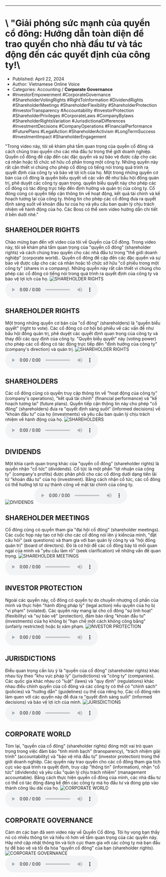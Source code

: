 
---

# \ "Giải phóng sức mạnh của quyền cổ đông: Hướng dẫn toàn diện để trao quyền cho nhà đầu tư và tác động đến các quyết định của công ty!\

- Published: April 22, 2024
- Author: Vietnamese Online Voice
- Categories: Accounting / **Corporate Governance**
- #InvestorEmpowerment #CorporateGovernance #ShareholderVotingRights #RightToInformation #DividendRights #ShareholderMeetings #ShareholderFlexibility #ShareholderProtection #InvestorTransparency #Accountability #InvestorProtection #ShareholderPrivileges #CorporateLaws #CompanyBylaws #ShareholderRightsVariation #JurisdictionalDifferences #InvestmentDecisions #CompanyOperations #FinancialPerformance #FuturePlans #LegalAction #ShareholderActivism #LongTermSuccess #InvestmentImpact #ShareholderEngagement

"Trong video này, tôi sẽ khám phá tầm quan trọng của quyền cổ đông và cách chúng trao quyền cho các nhà đầu tư trong thế giới doanh nghiệp. Quyền cổ đông đề cập đến các đặc quyền và sự bảo vệ được cấp cho các cá nhân hoặc tổ chức sở hữu cổ phần trong một công ty. Những quyền này rất cần thiết vì chúng cho phép cổ đông có tiếng nói trong quá trình ra quyết định của công ty và bảo vệ lợi ích của họ. Một trong những quyền cơ bản của cổ đông là quyền biểu quyết về các vấn đề như bầu hội đồng quản trị, phê duyệt các công ty quan trọng. quyền biểu quyết này cho phép các cổ đông có tác động trực tiếp đến định hướng và quản trị của công ty. Cổ đông cũng có quyền tiếp cận thông tin về hoạt động, kết quả tài chính và kế hoạch tương lai của công ty. thông tin cho phép các cổ đông đưa ra quyết định sáng suốt về khoản đầu tư của họ và yêu cầu ban quản lý chịu trách nhiệm về hành động của họ. Các Boss có thể xem video hướng dẫn chi tiết ở bên dưới nhé."


## SHAREHOLDER RIGHTS

Chào mừng bạn đến với video của tôi về Quyền của Cổ đông. Trong video này, tôi sẽ khám phá tầm quan trọng của "quyền cổ đông" (shareholder rights) và cách chúng trao quyền cho các nhà đầu tư trong "thế giới doanh nghiệp" (corporate world).. Quyền cổ đông đề cập đến các đặc quyền và sự bảo vệ được cấp cho các cá nhân hoặc tổ chức sở hữu "cổ phiếu trong một công ty" (shares in a company). Những quyền này rất cần thiết vì chúng cho phép các cổ đông có tiếng nói trong quá trình ra quyết định của công ty và bảo vệ lợi ích của họ.
![SHAREHOLDER RIGHTS](https://http-archiver-apis-production-80.schnworks.com/storage/images/transitions/2024-04-22/transition-24776469542-Montserrat-Bold-673AB7.jpg)
<audio controls>
    <source src="https://http-archiver-apis-production-80.schnworks.com/storage/audio/file-58785715163.mp3" type="audio/mpeg">
</audio>



## SHAREHOLDER RIGHTS

Một trong những quyền cơ bản của "cổ đông" (shareholders) là "quyền biểu quyết" (right to vote). Các cổ đông có cơ hội bỏ phiếu về các vấn đề như bầu hội đồng quản trị, phê duyệt các quyết định quan trọng của công ty và thay đổi các quy định của công ty. "Quyền biểu quyết" này (voting power) cho phép các cổ đông có tác động trực tiếp đến "định hướng của công ty" (company's direction) và quản trị.
![SHAREHOLDER RIGHTS](https://http-archiver-apis-production-80.schnworks.com/storage/images/transitions/2024-04-22/transition--12905061228-Montserrat-Bold-4A148C.jpg)
<audio controls>
    <source src="https://http-archiver-apis-production-80.schnworks.com/storage/audio/file-4629292579.mp3" type="audio/mpeg">
</audio>



## SHAREHOLDERS

Các cổ đông cũng có quyền truy cập thông tin về "hoạt động của công ty" (company's operations), "kết quả tài chính" (financial performance) và "kế hoạch tương lai" (future plans). Quyền tiếp cận thông tin này cho phép "cổ đông" (shareholders) đưa ra "quyết định sáng suốt" (informed decisions) về "khoản đầu tư" của họ (investments) và yêu cầu ban quản lý chịu trách nhiệm về hành động của họ.
![SHAREHOLDERS](https://http-archiver-apis-production-80.schnworks.com/storage/images/transitions/2024-04-22/transition--24137141899-Montserrat-Bold-1A237E.jpg)
<audio controls>
    <source src="https://http-archiver-apis-production-80.schnworks.com/storage/audio/file-25613575205.mp3" type="audio/mpeg">
</audio>



## DIVIDENDS

Một khía cạnh quan trọng khác của "quyền cổ đông" (shareholder rights) là quyền nhận "cổ tức" (dividends). Cổ tức là một phần "lợi nhuận của công ty" (company's profits) được phân phối cho các cổ đông dưới dạng tiền lãi từ "khoản đầu tư" của họ (investment). Bằng cách nhận cổ tức, các cổ đông có thể hưởng lợi từ sự thành công về mặt tài chính của công ty.
![DIVIDENDS](https://http-archiver-apis-production-80.schnworks.com/storage/images/transitions/2024-04-22/transition--10298800911-Montserrat-ExtraBold-9C27B0.jpg)
<audio controls>
    <source src="https://http-archiver-apis-production-80.schnworks.com/storage/audio/file-22636837246.mp3" type="audio/mpeg">
</audio>



## SHAREHOLDER MEETINGS

Cổ đông cũng có quyền tham gia "đại hội cổ đông" (shareholder meetings). Các cuộc họp này tạo cơ hội cho các cổ đông nói lên ý kiến ​​của mình, "đặt câu hỏi" (ask questions) và tham gia với ban quản lý công ty và "hội đồng quản trị" (board of directors). Đó là cơ hội để các cổ đông bày tỏ mối quan ngại của mình và "yêu cầu làm rõ" (seek clarification) về những vấn đề quan trọng.
![SHAREHOLDER MEETINGS](https://http-archiver-apis-production-80.schnworks.com/storage/images/transitions/2024-04-22/transition--8251082438-Montserrat-ExtraBold-283593.jpg)
<audio controls>
    <source src="https://http-archiver-apis-production-80.schnworks.com/storage/audio/file-39295101588.mp3" type="audio/mpeg">
</audio>



## INVESTOR PROTECTION

Ngoài các quyền này, cổ đông có quyền tự do chuyển nhượng cổ phần của mình và thực hiện "hành động pháp lý" (legal action) nếu quyền của họ bị "vi phạm" (violated). Các quyền này mang lại cho cổ đông "sự linh hoạt" (flexibility) và "sự bảo vệ" (protection), đảm bảo rằng "khoản đầu tư" (investments) của họ không bị "hạn chế một cách không công bằng" (unfairly restricted) hoặc bị xâm phạm.
![INVESTOR PROTECTION](https://http-archiver-apis-production-80.schnworks.com/storage/images/transitions/2024-04-22/transition--36143038156-Montserrat-Bold-303F9F.jpg)
<audio controls>
    <source src="https://http-archiver-apis-production-80.schnworks.com/storage/audio/file-4443454947.mp3" type="audio/mpeg">
</audio>



## JURISDICTIONS

Điều quan trọng cần lưu ý là "quyền của cổ đông" (shareholder rights) khác nhau tùy theo "khu vực pháp lý" (jurisdictions) và "công ty" (companies). Các quốc gia khác nhau có "luật" (laws) và "quy định" (regulations) khác nhau điều chỉnh quyền của cổ đông và các công ty có thể có "chính sách" (policies) và "hướng dẫn" (guidelines) cụ thể của riêng họ. Các cổ đông nên làm quen với các quyền này để đưa ra "quyết định sáng suốt" (informed decisions) và bảo vệ lợi ích của mình.
![JURISDICTIONS](https://http-archiver-apis-production-80.schnworks.com/storage/images/transitions/2024-04-22/transition-25338494641-Montserrat-Black-512DA8.jpg)
<audio controls>
    <source src="https://http-archiver-apis-production-80.schnworks.com/storage/audio/file-913925782.mp3" type="audio/mpeg">
</audio>



## CORPORATE WORLD

Tóm lại, "quyền của cổ đông" (shareholder rights) đóng một vai trò quan trọng trong việc đảm bảo "tính minh bạch" (transparency), "trách nhiệm giải trình" (accountability) và "bảo vệ nhà đầu tư" (investor protection) trong thế giới doanh nghiệp. Các quyền này trao quyền cho các cổ đông tham gia tích cực vào quá trình ra quyết định, truy cập "thông tin" (information), nhận "cổ tức" (dividends) và yêu cầu "quản lý chịu trách nhiệm" (management accountable). Bằng cách thực hiện quyền cổ đông của mình, các nhà đầu tư có thể có tác động đáng kể đến các công ty mà họ đầu tư và đóng góp vào thành công lâu dài của họ.
![CORPORATE WORLD](https://http-archiver-apis-production-80.schnworks.com/storage/images/transitions/2024-04-22/transition--67305206187-Montserrat-Medium-673AB7.jpg)
<audio controls>
    <source src="https://http-archiver-apis-production-80.schnworks.com/storage/audio/file-4956227380.mp3" type="audio/mpeg">
</audio>



## CORPORATE GOVERNANCE

Cảm ơn các bạn đã xem video này về Quyền Cổ đông. Tôi hy vọng bạn thấy nó có nhiều thông tin và hiểu rõ hơn về tầm quan trọng của các quyền này. Hãy nhớ cập nhật thông tin và tích cực tham gia với các công ty mà bạn đầu tư để bảo vệ và tối đa hóa "quyền cổ đông" của bạn (shareholder rights).
![CORPORATE GOVERNANCE](https://http-archiver-apis-production-80.schnworks.com/storage/images/transitions/2024-04-22/transition--6670464879-Montserrat-Medium-880E4F.jpg)
<audio controls>
    <source src="https://http-archiver-apis-production-80.schnworks.com/storage/audio/file-19655295662.mp3" type="audio/mpeg">
</audio>

